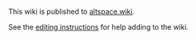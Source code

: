 This wiki is published to [altspace.wiki](https://altspace.wiki).

See the [editing instructions](https://altspace.wiki/editing.html) for help adding to the wiki.
